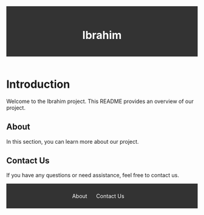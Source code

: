 <!-- Add more sections as needed --><!DOCTYPE html>
<html lang="en">
<head>
    <meta charset="UTF-8">
    <meta name="viewport" content="width=device-width, initial-scale=1.0">
    <title>README - Ibrahim</title>
  
<style>
    header {
        background-color: #333;
        color: white;
        text-align: center;
        padding: 20px 0;
    }

    footer {
        background-color: #333;
        color: white;
        text-align: center;
        padding: 10px 0;
    }

    nav ul {
        list-style: none;
        padding: 0;
    }

    nav ul li {
        display: inline;
        margin-right: 20px;
    }

    nav ul li a {
        text-decoration: none;
        color: white;
    }
</style>

 </head>
<body>
    <header>
        <h1>Ibrahim</h1>
    </header>


# Introduction

Welcome to the Ibrahim project. This README provides an overview of our project.

## About

In this section, you can learn more about our project.

## Contact Us

If you have any questions or need assistance, feel free to contact us.

<!-- Add more sections as needed -->

   <!-- Content Goes Here -->

   <footer>
        <nav>
            <ul>
                <li><a href="#about">About</a></li>
                <li><a href="#contact">Contact Us</a></li>
            </ul>
        </nav>
    </footer>
</body>
</html>
